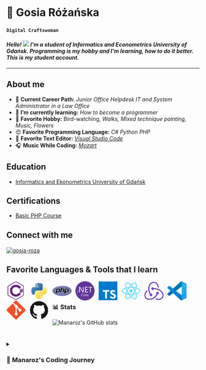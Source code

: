 <!--
### Hi there 👋
**manaroz/manaroz** is a ✨ _special_ ✨ repository because its `README.md` (this file) appears on your GitHub profile.

Here are some ideas to get you started:

- 🔭 I’m currently working on ...
- 🌱 I’m currently learning ...
- 👯 I’m looking to collaborate on ...
- 🤔 I’m looking for help with ...
- 💬 Ask me about ...
- 📫 How to reach me: ...
- 😄 Pronouns: ...
- ⚡ Fun fact: ...
-->
# <g-emoji class="g-emoji" alias="turtle" fallback-src="https://github.githubassets.com/images/icons/emoji/unicode/1f422.png">🐢</g-emoji> Gosia Różańska

#### <g-emoji class="g-emoji" alias="fish" fallback-src="https://github.githubassets.com/images/icons/emoji/unicode/1f421.png"> **`Digital Craftswoman`**

#### *Hello! <img src="https://media.giphy.com/media/hvRJCLFzcasrR4ia7z/giphy.gif" width="5%"></a> I'm a student of Informatics and Econometrics University of Gdańsk. Programming is my hobby and I'm learning, how to do it better. This is my student account.*

---

## About me
- 🔭 **Current Career Path:** *Junior Office Helpdesk IT and System Administrator in a Law Office*
- 🤖 **I’m currently learning:** *How to become a programmer*
- 🦆 **Favorite Hobby:** Bird-watching, *Walks, Mixed technique painting, Music, Flowers*
- 😍 **Favorite Programming Language:** *C#* *Python* *PHP*
- 🤩 **Favorite Text Editor:** *[Visual Studio Code](https://code.visualstudio.com/)*
- 🎧 **Music While Coding:** *[Mozart](https://music.apple.com/us/playlist/wolfgang-amadeus-mozart-essentials/pl.63696b0b53a24734a0f1f34c92ccd5c4)*

## Education

- [Informatics and Ekonometrics University of Gdańsk](https://ug.edu.pl/)

## Certifications

- [Basic PHP Course](https://codeme.pl/)

## Connect with me

<p align="left">
<a href="https://linkedin.com/in/gosia-roza" target="blank"><img align="center" src="https://raw.githubusercontent.com/rahuldkjain/github-profile-readme-generator/master/src/images/icons/Social/linked-in-alt.svg" alt="gosia-roza" height="30" width="40" /></a>

## Favorite Languages & Tools that I learn

<img alt="C-Lang" align="left" width="50px" style="padding-right:10px;" src="https://github.com/devicons/devicon/blob/v2.15.1/icons/csharp/csharp-line.svg" />
<img alt="Python" align="left" width="50px" style="padding-right:10px;" src="https://github.com/devicons/devicon/blob/v2.15.1/icons/python/python-original.svg" />
<img alt="C-Lang" align="left" width="50px" style="padding-right:10px;" src="https://github.com/devicons/devicon/blob/v2.15.1/icons/php/php-original.svg" />
<img alt="C-Lang" align="left" width="50px" style="padding-right:10px;" src="https://github.com/devicons/devicon/blob/v2.15.1/icons/dotnetcore/dotnetcore-original.svg" />
<img alt="C-Lang" align="left" width="50px" style="padding-right:10px;" src="https://github.com/devicons/devicon/blob/v2.15.1/icons/typescript/typescript-original.svg" />
<img alt="C-Lang" align="left" width="50px" style="padding-right:10px;" src="https://github.com/devicons/devicon/blob/v2.15.1/icons/react/react-original.svg" />
<img alt="C-Lang" align="left" width="50px" style="padding-right:10px;" src="https://github.com/devicons/devicon/blob/v2.15.1/icons/redux/redux-original.svg" />
<img alt="C-Lang" align="left" width="50px" style="padding-right:10px;" src="https://github.com/devicons/devicon/blob/v2.15.1/icons/vscode/vscode-original.svg" />
<img alt="Git" align="left" width="50px" style="padding-right:10px;" src="https://github.com/devicons/devicon/blob/v2.15.1/icons/git/git-original.svg" />
<img alt="Github" align="left" width="50px" style="padding-right:10px;" src="https://github.com/devicons/devicon/blob/v2.15.1/icons/github/github-original.svg" />
<br />

#

### 📊 Stats

![Manaroz's GitHub stats](https://github-readme-stats.vercel.app/api?username=manaroz&show_icons=true&theme=gruvbox)

<!-- ![GitHub Streak](https://streak-stats.demolab.com?user=ForrestKnight&theme=gruvbox&border_radius=4.5) -->

#

<details>
 <summary><h3>🌹 Manaroz's Coding Journey</h3></summary>
   I started my coding journey as a naive computer science passionate about learn everything I could about this programming world. And all the while, teaching myself development with a dream to build my own app, but that soon got overshadowed by my desire to excel in C# and .NET. A desire that landed me in a computer science. But there's something that's always bothered me about my journey - abandoning my dream of building my own app to pursue the safe route, a job. That's why I turned my back on programming for a while to start working safely in a law firm's office. Now it's time for a change I'm ready for, I've already taken the leap away from that safety net into this interesting world that it being a programmer.
